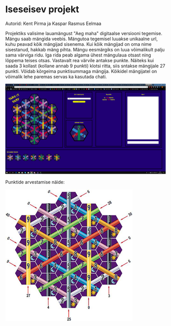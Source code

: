﻿<h1>Iseseisev projekt</h1>

<p>Autorid: Kent Pirma ja Kaspar Rasmus Eelmaa</p>
<p>Projektiks valisime lauamängust "Aeg maha" digitaalse versiooni tegemise. Mängu saab mängida veebis. Mängutoa tegemisel luuakse unikaalne url, kuhu peavad kõik mängijad sisenema. Kui kõik mängijad on oma nime sisestanud, hakkab mäng pihta. 
Mängu eesmärgiks on luua võimalikult palju sama värviga ridu. Iga rida peab algama ühest mängulaua otsast ning lõppema teises otsas. Vastavalt rea värvile antakse punkte. Näiteks kui saada 3 kollast (kollane annab 9 punkti) klotsi ritta, siis sntakse mängijale 27 punkti. 
Võidab kõrgeima punktisummaga mängija. Kõikidel mängijatel on võimalik lehe paremas servas ka kasutada chati.</p>

<img src="game.png">

<p>Punktide arvestamise näide:</p>

<img src="example.jpg">

